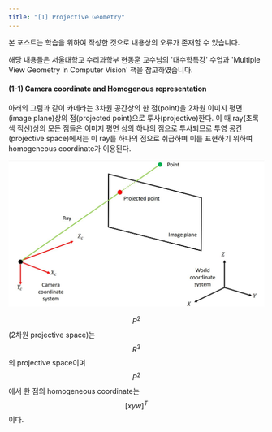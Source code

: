 ```yaml
---
title: "[1] Projective Geometry"
---
```


본 포스트는 학습을 위하여 작성한 것으로 내용상의 오류가 존재할 수 있습니다.

해당 내용들은 서울대학교 수리과학부 현동훈 교수님의 '대수학특강' 수업과 'Multiple View Geometry in Computer Vision' 책을 참고하였습니다.

#### (1-1) Camera coordinate and Homogenous representation

아래의 그림과 같이 카메라는 3차원 공간상의 한 점(point)을 2차원 이미지 평면(image plane)상의 점(projected point)으로 투사(projective)한다. 이 때 ray(초록색 직선)상의 모든 점들은 이미지 평면 상의 하나의 점으로 투사되므로 투영 공간(projective space)에서는 이 ray를 하나의 점으로 취급하며 이를 표현하기 위하여 homogeneous coordinate가 이용된다.

![Camera](../figures/projective_geometry/camera.JPG)


$$P^2$$(2차원 projective space)는 $$R^3$$의 projective space이며 $$P^2$$에서 한 점의 homogeneous coordinate는 $$[x y w]^T$$이다.
